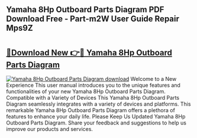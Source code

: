 ## Yamaha 8Hp Outboard Parts Diagram PDF Download Free - Part-m2W User Guide Repair Mps9Z

# <h2><a href="http://dfrxr6.blite.top/?on=Yamaha+8Hp+Outboard+Parts+Diagram">🔗Download New 👉🔴 Yamaha 8Hp Outboard Parts Diagram</a></h2>

[![Yamaha 8Hp Outboard Parts Diagram download](https://i.imgur.com/lujVjoI.png)](http://dfrxr6.blite.top/?on=Yamaha+8Hp+Outboard+Parts+Diagram)
Welcome to a New Experience This user manual introduces you to the unique features and functionalities of your new Yamaha 8Hp Outboard Parts Diagram. Compatible with a Variety of Devices This Yamaha 8Hp Outboard Parts Diagram seamlessly integrates with a variety of devices and platforms. This remarkable Yamaha 8Hp Outboard Parts Diagram offers a plethora of features to enhance your daily life. Please Keep Us Updated Yamaha 8Hp Outboard Parts Diagram. Share your feedback and suggestions to help us improve our products and services.
